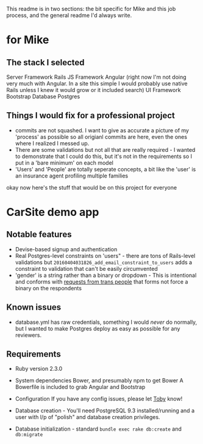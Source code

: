 

This readme is in two sections: the bit specific for Mike and this job process, and the general readme I'd always write.
# for Mike
## The stack I selected
Server Framework Rails 
JS Framework Angular (right now I'm not doing very much with Angular. In a site this simple I would probably use native Rails unless I knew it would grow or it included search)
UI Framework Bootstrap 
Database Postgres

## Things I would fix for a professional project
* commits are not squashed. I want to give as accurate a picture of my 'process' as possible so all origianl commits are here, even the ones where I realized I messed up.
* There are some validations but not all that are really required - I wanted to demonstrate that I could do this, but it's not in the requirements so I put in a 'bare minimum' on each model
* 'Users' and 'People' are totally seperate concepts, a bit like the 'user' is an insurance agent profiling multiple families

okay now here's the stuff that would be on this project for everyone
# CarSite demo app

## Notable features
* Devise-based signup and authentication
* Real Postgres-level constraints on 'users" - there are tons of Rails-level validations but `20160404031826_add_email_constraint_to_users` adds a constraint to validation that can't be easily circumvented 
* 'gender' is a string rather than a binary or dropdown - This is intentional and conforms with [requests from trans people](http://www.lgbt.cusu.cam.ac.uk/campaigns/think/forms/) that forms not force a binary on the respondents

## Known issues
* database.yml has raw credentials, something I would *never* do normally, but I wanted to make Postgres deploy as easy as possible for any reviewers.

## Requirements
* Ruby version 2.3.0

* System dependencies
    Bower, and presumably npm to get Bower
    A Bowerfile is included to grab Angular and Bootstrap

* Configuration
    If you have any config issues, please let [Toby](mailto:tobyfee@gmail.com) know!

* Database creation - You'll need PostgreSQL 9.3 installed/running and a user with l/p of "polish" and database creation privileges. 

* Database initialization - standard `bundle exec rake db:create` and `db:migrate`


